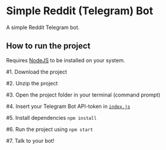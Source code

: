 # Simple Reddit (Telegram) Bot
A simple Reddit Telegram bot.


## How to run the project
Requires [NodeJS](https://nodejs.org) to be installed on your system.  

#1. Download the project   

#2. Unzip the project

#3. Open the project folder in your terminal (command prompt)

#4. Insert your Telegram Bot API-token in [`index.js`](https://github.com/poeti8/simple-reddit-bot/blob/master/index.js#L3)

#5. Install dependencies `npm install`

#6. Run the project using `npm start`

#7. Talk to your bot!
